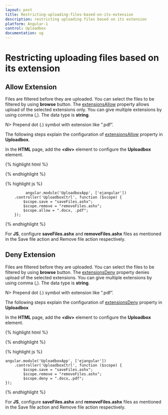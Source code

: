 ```yaml
---
layout: post
title: Restricting-uploading-files-based-on-its-extension
description: restricting uploading files based on its extension
platform: Angular-1
control: Uploadbox
documentation: ug
---
```


# Restricting uploading files based on its extension

## Allow Extension

Files are filtered before they are uploaded. You can select the files to be filtered by using **browse** button. The [extensionsAllow](https://help.syncfusion.com/api/js/ejuploadbox#members:extensionsallow) property allows upload of the selected extensions only. You can give multiple extensions by using comma (,).  The data type is **string**.

N> Prepend dot (.) symbol with extension like “.pdf”.



The following steps explain the configuration of [extensionsAllow](https://help.syncfusion.com/api/js/ejuploadbox#members:extensionsallow) property in **Uploadbox**. 

In the **HTML** page, add the **&lt;div&gt;** element to configure the **Uploadbox** element.

{% highlight html %}

   <div id="Uploadbox" ej-uploadbox e-saveurl="save" e-removeurl="remove" e-extensionsallow="allow"></div>

{% endhighlight %}

{% highlight js %}

             angular.module('UploadboxApp', ['ejangular'])
        .controller('UploadboxCtrl', function ($scope) {
            $scope.save = "saveFiles.ashx";
            $scope.remove = "removeFiles.ashx";
            $scope.allow = ".docx, .pdf";
        });


{% endhighlight %}

For **JS**, configure **saveFiles.ashx** and **removeFiles.ashx** files as mentioned in the Save file action and Remove file action respectively. 

## Deny Extension

Files are filtered before they are uploaded. You can select the files to be filtered by using **browse** button. The [extensionsDeny](https://help.syncfusion.com/api/js/ejuploadbox#members:extensionsdeny) property denies upload of the selected extensions. You can give multiple extensions by using comma (,).  The data type is **string**.

N> Prepend dot (.) symbol with extension like “.pdf”.

The following steps explain the configuration of [extensionsDeny](https://help.syncfusion.com/api/js/ejuploadbox#members:extensionsdeny) property in **Uploadbox**

In the **HTML** page, add the **&lt;div&gt;** element to configure the **Uploadbox** element.

{% highlight html %}

   <div id="Uploadbox" ej-uploadbox e-saveurl="save" e-removeurl="remove" e-extensionsdeny="deny"></div>

{% endhighlight %}

{% highlight js %}

    angular.module('UploadboxApp', ['ejangular'])
        .controller('UploadboxCtrl', function ($scope) {
            $scope.save = "saveFiles.ashx";
            $scope.remove = "removeFiles.ashx";
            $scope.deny = ".docx,.pdf";
    });

{% endhighlight %}

For **JS**, configure **saveFiles.ashx** and **removeFiles.ashx** files as mentioned in the Save file action and Remove file action respectively. 

